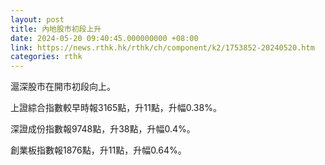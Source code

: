 ```yaml
---
layout: post
title: 內地股市初段上升
date: 2024-05-20 09:40:45.000000000 +08:00
link: https://news.rthk.hk/rthk/ch/component/k2/1753852-20240520.htm
categories: rthk
---
```


滬深股市在開市初段向上。

上證綜合指數較早時報3165點，升11點，升幅0.38%。

深證成份指數報9748點，升38點，升幅0.4%。

創業板指數報1876點，升11點，升幅0.64%。
